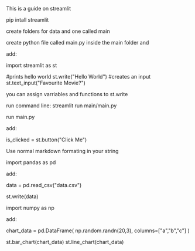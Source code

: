 This is a guide on streamlit

pip intall streamlit 

create folders for data and one called main

create python file called main.py inside the main folder and 

add: 

import streamlit as st

#prints hello world
st.write("Hello World")
#creates an input
st.text_input("Favourite Movie?")

you can assign varriables and functions to st.write

run command line: streamlit run main/main.py

run main.py

add:

is_clicked = st.button("Click Me")

Use normal markdown formating in your string

import pandas as pd

add:

data = pd.read_csv("data.csv")

st.write(data)

import numpy as np

add:

chart_data = pd.DataFrame(
    np.random.randn(20,3),
    columns=["a","b","c"]
)

st.bar_chart(chart_data)
st.line_chart(chart_data)



